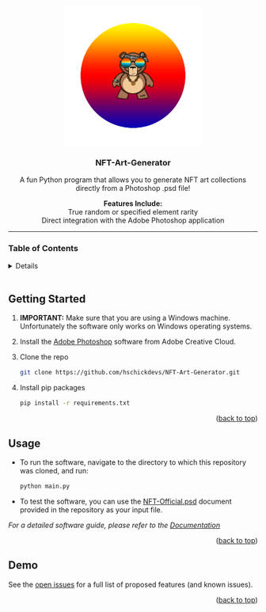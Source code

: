 <div id="top"></div>

<!-- PROJECT LOGO -->
<br />
<div align="center">
  <img src="resources/software_logo.png" alt="Logo" width="280">

  <h3 align="center"><strong>NFT-Art-Generator</strong></h3>

  <p align="center">
    A fun Python program that allows you to generate NFT art collections directly from a Photoshop .psd file!
    <br>
  </p>
  <p align="center">
    <strong>Features Include:</strong><br>
    True random or specified element rarity<br>
    Direct integration with the Adobe Photoshop application
  </p>
</div>

___

<!-- TABLE OF CONTENTS -->
### Table of Contents
<details>
  <ol>
    <li><a href="#getting-started">Getting Started</a></li>
    <li><a href="#usage">Usage</a></li>
    <li><a href="#demo">Demo</a></li>
  </ol>
</details>
<br>


<!-- GETTING STARTED -->
<div id="getting-started"></div>

## Getting Started

1. **IMPORTANT:** Make sure that you are using a Windows machine. Unfortunately the software only works on Windows operating systems.

2. Install the [Adobe Photoshop](https://www.adobe.com/products/photoshop.html?promoid=RL89NFBP&mv=other) software from Adobe Creative Cloud.

3. Clone the repo
   ```sh
   git clone https://github.com/hschickdevs/NFT-Art-Generator.git
   ```
4. Install pip packages
   ```sh
   pip install -r requirements.txt
   ```

<p align="right">(<a href="#top">back to top</a>)</p>


<!-- USAGE EXAMPLES -->
<div id="usage"></div>

## Usage

- To run the software, navigate to the directory to which this repository was cloned, and run:
   ```sh
   python main.py
   ```
- To test the software, you can use the [NFT-Official.psd](https://github.com/hschickdevs/NFT-Art-Generator/blob/main//resourcesNFT-Official.psd) document provided in the repository as your input file.

_For a detailed software guide, please refer to the [Documentation](https://github.com/hschickdevs/NFT-Art-Generator/blob/main/resources/NFT%20Art%20Generator%20-%20Usage%20Guide.pdf)_

<p align="right">(<a href="#top">back to top</a>)</p>


<!-- DEMO -->
<div id="demo"></div>

## Demo

See the [open issues](https://github.com/othneildrew/Best-README-Template/issues) for a full list of proposed features (and known issues).

<p align="right">(<a href="#top">back to top</a>)</p>